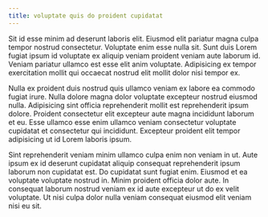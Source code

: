 ```yaml
---
title: voluptate quis do proident cupidatat
---
```


Sit id esse minim ad deserunt laboris elit. Eiusmod elit pariatur magna culpa tempor nostrud consectetur. Voluptate enim esse nulla sit. Sunt duis Lorem fugiat ipsum id voluptate ex aliquip veniam proident veniam aute laborum id. Veniam pariatur ullamco est esse elit anim voluptate. Adipisicing ex tempor exercitation mollit qui occaecat nostrud elit mollit dolor nisi tempor ex.

Nulla ex proident duis nostrud quis ullamco veniam ex labore ea commodo fugiat irure. Nulla dolore magna dolor voluptate excepteur nostrud eiusmod nulla. Adipisicing sint officia reprehenderit mollit est reprehenderit ipsum dolore. Proident consectetur elit excepteur aute magna incididunt laborum et eu. Esse ullamco esse enim ullamco veniam consectetur voluptate cupidatat et consectetur qui incididunt. Excepteur proident elit tempor adipisicing ut id Lorem laboris ipsum.

Sint reprehenderit veniam minim ullamco culpa enim non veniam in ut. Aute ipsum ex id deserunt cupidatat aliquip consequat reprehenderit ipsum laborum non cupidatat est. Do cupidatat sunt fugiat enim. Eiusmod et ea voluptate voluptate nostrud in. Minim proident officia dolor aute. In consequat laborum nostrud veniam ex id aute excepteur ut do ex velit voluptate. Ut nisi culpa dolor nulla veniam consequat eiusmod elit veniam nisi eu sit.